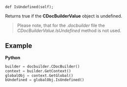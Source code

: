 `def IsUndefined(self);`

Returns true if the **CDocBuilderValue** object is undefined.

> Please note, that for the *.docbuilder* file the *CDocBuilderValue.IsUndefined* method is not used.

## Example

**Python**

``` py
builder = docbuilder.CDocBuilder()
context = builder.GetContext()
globalObj = context.GetGlobal()
bUndefined = globalObj.IsUndefined()
```
